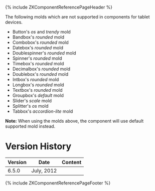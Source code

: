 {% include ZKComponentReferencePageHeader %}

The following molds which are not supported in components for tablet
devices.

- Button's *os* and *trendy* mold
- Bandbox's *rounded* mold
- Combobox's *rounded* mold
- Datebox's *rounded* mold
- Doublespinner's *rounded* mold
- Spinner's *rounded* mold
- Timebox's *rounded* mold
- Decimalbox's *rounded* mold
- Doublebox's *rounded* mold
- Intbox's *rounded* mold
- Longbox's *rounded* mold
- Textbox's *rounded* mold
- Groupbox's *default* mold
- Slider's *scale* mold
- Splitter's *os* mold
- Tabbox's *accordion-lite* mold

**Note:** When using the molds above, the component will use default
supported mold instead.

# Version History

| Version | Date       | Content |
|---------|------------|---------|
| 6.5.0   | July, 2012 |         |

{% include ZKComponentReferencePageFooter %}
